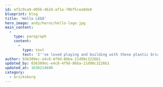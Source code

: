 ```yaml
---
id: ef2c9ca9-d05b-462d-af1a-70bf5cea8de8
blueprint: blog
title: 'Hello LEGO'
hero_image: andy/heros/hello-lego.jpg
main_content:
  -
    type: paragraph
    content:
      -
        type: text
        text: 'I''ve loved playing and building with these plastic bricks as long as I can remember. Though during high school, college, and my early 20s I did have a dark age, where I hardly acknowledged my love, thankfully this ended in 2018 when I bought myself two modular buildings for my birthday. Since then I''ve reacquired much of my childhood collection and added to the collection. Over the past two years I''ve been working to create a LEGO city called Bricksburg. To share my work and progress I''ve created an Instagram called @andysbricksburg as well as a YouTube channel where I share stop-motion build videos.'
author: 036389ec-e4c8-4f9d-86ba-21d98c3226b1
updated_by: 036389ec-e4c8-4f9d-86ba-21d98c3226b1
updated_at: 1636214690
category:
  - bricksburg
---
```

